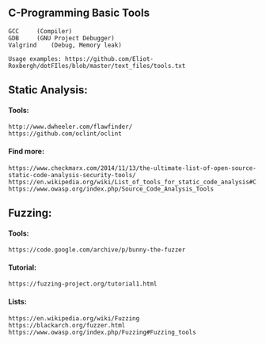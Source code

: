 
## C-Programming Basic Tools
	GCC		(Compiler)
	GDB		(GNU Project Debugger)
	Valgrind	(Debug, Memory leak)
		
	Usage examples: https://github.com/Eliot-Roxbergh/dotFIles/blob/master/text_files/tools.txt


## Static Analysis:
#### Tools:
	http://www.dwheeler.com/flawfinder/
	https://github.com/oclint/oclint
	
#### Find more:
	https://www.checkmarx.com/2014/11/13/the-ultimate-list-of-open-source-static-code-analysis-security-tools/
	https://en.wikipedia.org/wiki/List_of_tools_for_static_code_analysis#C.2C_C.2B.2B
	https://www.owasp.org/index.php/Source_Code_Analysis_Tools


## Fuzzing:
#### Tools:
	https://code.google.com/archive/p/bunny-the-fuzzer

#### Tutorial:
	https://fuzzing-project.org/tutorial1.html

#### Lists:
	https://en.wikipedia.org/wiki/Fuzzing
	https://blackarch.org/fuzzer.html
	https://www.owasp.org/index.php/Fuzzing#Fuzzing_tools
